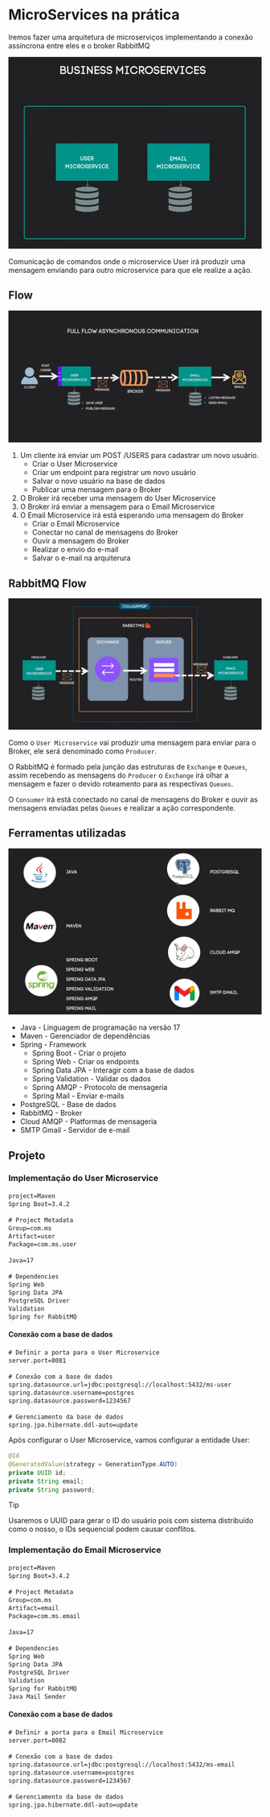 # MicroServices na prática

Iremos fazer uma arquitetura de microserviços implementando a conexão assíncrona entre eles e o broker RabbitMQ

![Business Microservices](assets/image.png)

Comunicação de comandos onde o microservice User irá produzir uma mensagem enviando para outro microservice para que ele realize a ação.

## Flow

![Full Flow Asynchronous Communication](/assets/image-1.png)

1. Um cliente irá enviar um POST /USERS para cadastrar um novo usuário.
    - Criar o User Microservice
    - Criar um endpoint para registrar um novo usuário
    - Salvar o novo usuário na base de dados
    - Publicar uma mensagem para o Broker
2. O Broker irá receber uma mensagem do User Microservice
3. O Broker irá enviar a mensagem para o Email Microservice
4. O Email Microservice irá está esperando uma mensagem do Broker
    - Criar o Email Microservice
    - Conectar no canal de mensagens do Broker
    - Ouvir a mensagem do Broker
    - Realizar o envio do e-mail
    - Salvar o e-mail na arquiterura

## RabbitMQ Flow

![RabbitMQ Flow](assets/image-2.png)

Como o `User Microservice` vai produzir uma mensagem para enviar para o Broker, ele será denominado como `Producer`.

O RabbitMQ é formado pela junção das estruturas de `Exchange` e `Queues`, assim recebendo as mensagens do `Producer` o `Exchange` irá olhar a mensagem e fazer o devido roteamento para as respectivas `Queues`.

O `Consumer` irá está conectado no canal de mensagens do Broker e ouvir as mensagens enviadas pelas `Queues` e realizar a ação correspondente.

## Ferramentas utilizadas

![Tools](assets/image-3.png)

- Java - Linguagem de programação na versão 17
- Maven - Gerenciador de dependências
- Spring - Framework
    - Spring Boot - Criar o projeto
    - Spring Web - Criar os endpoints
    - Spring Data JPA - Interagir com a base de dados
    - Spring Validation - Validar os dados
    - Spring AMQP - Protocolo de mensageria
    - Spring Mail - Enviar e-mails
- PostgreSQL - Base de dados
- RabbitMQ - Broker
- Cloud AMQP - Platformas de mensageria
- SMTP Gmail - Servidor de e-mail

## Projeto

### Implementação do User Microservice

```properties
project=Maven
Spring Boot=3.4.2

# Project Metadata
Group=com.ms
Artifact=user
Package=com.ms.user

Java=17

# Dependencies
Spring Web
Spring Data JPA
PostgreSQL Driver
Validation
Spring for RabbitMQ
```

#### Conexão com a base de dados

```properties
# Definir a porta para o User Microservice
server.port=8081 

# Conexão com a base de dados
spring.datasource.url=jdbc:postgresql://localhost:5432/ms-user 
spring.datasource.username=postgres
spring.datasource.password=1234567

# Gerenciamento da base de dados
spring.jpa.hibernate.ddl-auto=update
```

Após configurar o User Microservice, vamos configurar a entidade User:

```java
@Id
@GeneratedValue(strategy = GenerationType.AUTO)
private UUID id;
private String email;
private String password;
```

> [!TIP]
> Usaremos o UUID para gerar o ID do usuário pois com sistema distribuído como o nosso, o IDs sequencial podem causar conflitos.


### Implementação do Email Microservice

```properties
project=Maven
Spring Boot=3.4.2

# Project Metadata
Group=com.ms
Artifact=email
Package=com.ms.email

Java=17

# Dependencies
Spring Web
Spring Data JPA
PostgreSQL Driver
Validation
Spring for RabbitMQ
Java Mail Sender
```

#### Conexão com a base de dados

```properties
# Definir a porta para o Email Microservice
server.port=8082

# Conexão com a base de dados
spring.datasource.url=jdbc:postgresql://localhost:5432/ms-email
spring.datasource.username=postgres
spring.datasource.password=1234567

# Gerenciamento da base de dados
spring.jpa.hibernate.ddl-auto=update
```
